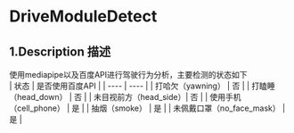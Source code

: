 # DriveModuleDetect
## 1.Description 描述
  使用mediapipe以及百度API进行驾驶行为分析，主要检测的状态如下  
|  状态   | 是否使用百度API  |
|  ----  | ---- |
| 打哈欠（yawning）  | 否 |
| 打瞌睡（head_down）  | 否 |
| 未目视前方（head_side）| 否 |
| 使用手机（cell_phone） | 是 |
| 抽烟（smoke） | 是 |
| 未佩戴口罩（no_face_mask） | 是 |
